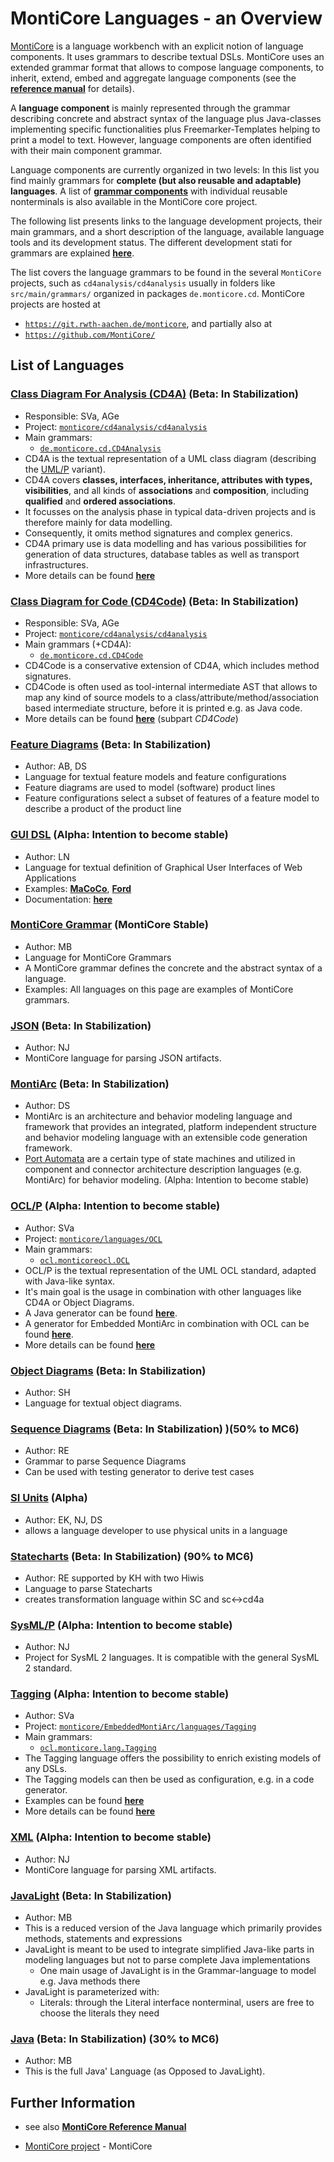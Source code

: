 <!-- (c) https://github.com/MontiCore/monticore -->

# MontiCore Languages - an Overview

[MontiCore](http://www.monticore.de) is a language workbench
with an explicit notion of language components. It uses 
grammars to describe textual DSLs. MontiCore uses an extended 
grammar format that allows to compose language components, 
to inherit, extend, embed
and aggregate language components (see the
[**reference manual**](http://monticore.de/MontiCore_Reference-Manual.2017.pdf)
for details).

A **language component** is mainly represented through the grammar 
describing concrete and abstract syntax of the language plus 
Java-classes implementing specific functionalities plus 
Freemarker-Templates helping to print a model to text.
However, language components are often identified with their main 
component grammar.

Language components are currently organized in two levels:
In this list you find mainly grammars for 
**complete (but also reusable and adaptable) languages**.
A list of
[**grammar components**](../monticore-grammar/src/main/grammars/de/monticore/Grammars.md)
with individual reusable nonterminals is also available in
the MontiCore core project.

The following list presents links to the language development projects, their
main grammars, and a short description 
of the language, available language tools and its development status.
The different development stati for grammars are explained 
[**here**](../00.org/Explanations/StatusOfGrammars.md).


The list covers the language grammars to be found in the several 
`MontiCore` projects, such as `cd4analysis/cd4analysis`
usually in folders like `src/main/grammars/` organized in packages 
`de.monticore.cd`.
MontiCore projects are hosted at

* [`https://git.rwth-aachen.de/monticore`](https://git.rwth-aachen.de/monticore), and partially also at
* [`https://github.com/MontiCore/`](https://github.com/MontiCore/monticore)

## List of Languages 

<!--
### [Activity Diagrams](INSERT LINK HERE) (not adressed yet)
* TO be added
-->

### [Class Diagram For Analysis (CD4A)](https://git.rwth-aachen.de/monticore/cd4analysis/cd4analysis) (Beta: In Stabilization)
* Responsible: SVa, AGe
* Project: [`monticore/cd4analysis/cd4analysis`](https://git.rwth-aachen.de/monticore/cd4analysis/cd4analysis)
* Main grammars:
  * [`de.monticore.cd.CD4Analysis`](https://git.rwth-aachen.de/monticore/cd4analysis/cd4analysis/blob/develop/src/main/grammars/de/monticore/cd/CD4Analysis.mc4)
* CD4A is the textual representation of a UML class diagram (describing the
  [UML/P](http://mbse.se-rwth.de/) variant).
* CD4A covers **classes, interfaces, inheritance, attributes with types,
  visibilities**,
  and all kinds of **associations** and **composition**, including **qualified**
  and **ordered
  associations**. 
* It focusses on the analysis phase in typical data-driven projects
  and is therefore mainly for data modelling.
* Consequently, it omits method signatures and complex generics.
* CD4A primary use is data modelling and has various possibilities for
  generation of data structures, database tables as well as 
  transport infrastructures.
* More details can be found [**here**](https://git.rwth-aachen.de/monticore/cd4analysis/cd4analysis/-/blob/develop/cd4analysis.md)

### [Class Diagram for Code (CD4Code)](https://git.rwth-aachen.de/monticore/cd4analysis/cd4analysis) (Beta: In Stabilization)
* Responsible: SVa, AGe
* Project: [`monticore/cd4analysis/cd4analysis`](https://git.rwth-aachen.de/monticore/cd4analysis/cd4analysis)
* Main grammars (+CD4A): 
  * [`de.monticore.cd.CD4Code`](https://git.rwth-aachen.de/monticore/cd4analysis/cd4analysis/blob/develop/src/main/grammars/de/monticore/cd/CD4Code.mc4)
* CD4Code is a conservative extension of CD4A, 
  which includes method signatures.
* CD4Code is often used as tool-internal intermediate AST that allows to
  map any kind of source models to a class/attribute/method/association based
  intermediate structure, before it is printed e.g. as Java code.
* More details can be found [**here**](https://git.rwth-aachen.de/monticore/cd4analysis/cd4analysis/-/blob/develop/cd4analysis.md) (subpart *CD4Code*)


### [Feature Diagrams](https://git.rwth-aachen.de/monticore/languages/feature-diagram) (Beta: In Stabilization)
* Author: AB, DS
* Language for textual feature models and feature configurations
* Feature diagrams are used to model (software) product lines
* Feature configurations select a subset of features of a feature model to describe a product of the product line

### [GUI DSL](https://git.rwth-aachen.de/macoco/gui-dsl) (Alpha: Intention to become stable)
* Author: LN 
* Language for textual definition of Graphical User Interfaces of Web Applications
* Examples: [**MaCoCo**](https://git.rwth-aachen.de/macoco/implementation), [**Ford**](https://git.rwth-aachen.de/ford/implementation/frontend/montigem)
* Documentation: [**here**](https://git.rwth-aachen.de/macoco/gui-dsl/wikis/home)

### [MontiCore Grammar](https://git.rwth-aachen.de/monticore/monticore/blob/dev/monticore-generator) (MontiCore Stable)
* Author: MB 
* Language for MontiCore Grammars
* A MontiCore grammar defines the concrete and the abstract syntax of a language.
* Examples: All languages on this page are examples of MontiCore grammars.

### [JSON](https://git.rwth-aachen.de/monticore/languages/json) (Beta: In Stabilization)
* Author: NJ
* MontiCore language for parsing JSON artifacts.

### [MontiArc](https://git.rwth-aachen.de/monticore/montiarc/core) (Beta: In Stabilization)
* Author: DS 
* MontiArc is an architecture and behavior modeling language and framework that provides an integrated, platform independent structure and behavior modeling language with an extensible code generation framework.
* [Port Automata](https://git.rwth-aachen.de/monticore/montiarc/core) are a certain type of state machines and utilized in component and connector architecture description languages (e.g. MontiArc) for behavior modeling. (Alpha: Intention to become stable)

### [OCL/P](https://git.rwth-aachen.de/monticore/languages/OCL) (Alpha: Intention to become stable)
* Author: SVa
* Project: [`monticore/languages/OCL`](https://git.rwth-aachen.de/monticore/languages/OCL)
* Main grammars:
  * [`ocl.monticoreocl.OCL`](https://git.rwth-aachen.de/monticore/languages/OCL/-/blob/master/src/main/grammars/ocl/monticoreocl/OCL.mc4)
* OCL/P is the textual representation of the UML OCL standard, adapted with Java-like syntax.
* It's main goal is the usage in combination with other languages like CD4A or Object Diagrams.
* A Java generator can be found [**here**](https://git.rwth-aachen.de/monticore/languages/OCL2Java).
* A generator for Embedded MontiArc in combination with OCL can be found [**here**](https://git.rwth-aachen.de/monticore/EmbeddedMontiArc/generators/OCL_EMA2Java).
* More details can be found [**here**](https://git.rwth-aachen.de/monticore/languages/OCL/-/blob/master/OCL.md)

### [Object Diagrams](https://git.rwth-aachen.de/monticore/languages/od) (Beta: In Stabilization)
* Author: SH
* Language for textual object diagrams.

### [Sequence Diagrams](https://git.rwth-aachen.de/monticore/statechart/sd-language) (Beta: In Stabilization) )(50% to MC6)
* Author: RE
* Grammar to parse Sequence Diagrams
* Can be used with testing generator to derive test cases

### [SI Units](https://git.rwth-aachen.de/monticore/languages/siunits) (Alpha)
* Author: EK, NJ, DS
* allows a language developer to use physical units in a language

### [Statecharts](https://git.rwth-aachen.de/monticore/statechart/sc-language) (Beta: In Stabilization) (90% to MC6)
* Author: RE supported by KH with two Hiwis 
* Language to parse Statecharts
* creates transformation language within SC and sc<->cd4a

### [SysML/P](https://git.rwth-aachen.de/monticore/sysml/sysml_2) (Alpha: Intention to become stable)
* Author: NJ
* Project for SysML 2 languages. It is compatible with the general SysML 2 standard.

### [Tagging](https://git.rwth-aachen.de/monticore/EmbeddedMontiArc/languages/Tagging) (Alpha: Intention to become stable)
* Author: SVa
* Project: [`monticore/EmbeddedMontiArc/languages/Tagging`](https://git.rwth-aachen.de/monticore/EmbeddedMontiArc/languages/Tagging)
* Main grammars:
  * [`ocl.monticore.lang.Tagging`](https://git.rwth-aachen.de/monticore/EmbeddedMontiArc/languages/Tagging/-/blob/master/src/main/grammars/de/monticore/lang/Tagging.mc4)
* The Tagging language offers the possibility to enrich existing models of any DSLs.
* The Tagging models can then be used as configuration, e.g. in a code generator.
* Examples can be found [**here**](https://git.rwth-aachen.de/monticore/EmbeddedMontiArc/languages/Tagging-Examples)
* More details can be found [**here**](https://git.rwth-aachen.de/monticore/EmbeddedMontiArc/languages/Tagging/-/blob/master/Tagging.md)

### [XML](https://git.rwth-aachen.de/monticore/languages/xml) (Alpha: Intention to become stable)
* Author: NJ
* MontiCore language for parsing XML artifacts.

### [JavaLight](https://git.rwth-aachen.de/monticore/monticore/blob/dev/monticore-grammar/src/main/grammars/de/monticore/JavaLight.mc4) (Beta: In Stabilization)
* Author: MB
* This is a reduced version of the Java language which primarily provides methods, statements and expressions 
* JavaLight is meant to be used to integrate simplified Java-like parts in modeling languages but not 
  to parse complete Java implementations
  * One main usage of JavaLight is in the Grammar-language to model e.g. Java methods there
* JavaLight is parameterized with:
  * Literals: through the Literal interface nonterminal, 
   users are free to choose the literals they need


### [Java](https://git.rwth-aachen.de/monticore/javaDSL) (Beta: In Stabilization) (30% to MC6)

* Author: MB
* This is the full Java' Language (as Opposed to JavaLight).


## Further Information

* see also [**MontiCore Reference Manual**](http://www.monticore.de/)

* [MontiCore project](../README.md) - MontiCore


